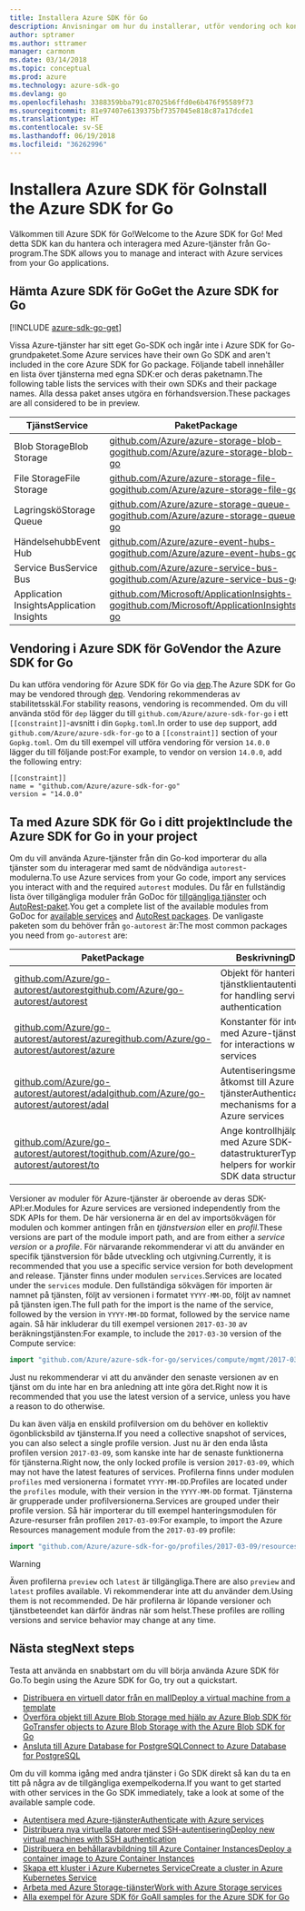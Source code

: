 ```yaml
---
title: Installera Azure SDK för Go
description: Anvisningar om hur du installerar, utför vendoring och konfigurerar Azure SDK för Go.
author: sptramer
ms.author: sttramer
manager: carmonm
ms.date: 03/14/2018
ms.topic: conceptual
ms.prod: azure
ms.technology: azure-sdk-go
ms.devlang: go
ms.openlocfilehash: 3388359bba791c87025b6ffd0e6b476f95589f73
ms.sourcegitcommit: 81e97407e6139375bf7357045e818c87a17dcde1
ms.translationtype: HT
ms.contentlocale: sv-SE
ms.lasthandoff: 06/19/2018
ms.locfileid: "36262996"
---
```

# <a name="install-the-azure-sdk-for-go"></a><span data-ttu-id="3e2b8-103">Installera Azure SDK för Go</span><span class="sxs-lookup"><span data-stu-id="3e2b8-103">Install the Azure SDK for Go</span></span>

<span data-ttu-id="3e2b8-104">Välkommen till Azure SDK för Go!</span><span class="sxs-lookup"><span data-stu-id="3e2b8-104">Welcome to the Azure SDK for Go!</span></span> <span data-ttu-id="3e2b8-105">Med detta SDK kan du hantera och interagera med Azure-tjänster från Go-program.</span><span class="sxs-lookup"><span data-stu-id="3e2b8-105">The SDK allows you to manage and interact with Azure services from your Go applications.</span></span>

## <a name="get-the-azure-sdk-for-go"></a><span data-ttu-id="3e2b8-106">Hämta Azure SDK för Go</span><span class="sxs-lookup"><span data-stu-id="3e2b8-106">Get the Azure SDK for Go</span></span>

[!INCLUDE [azure-sdk-go-get](includes/azure-sdk-go-get.md)]

<span data-ttu-id="3e2b8-107">Vissa Azure-tjänster har sitt eget Go-SDK och ingår inte i Azure SDK for Go-grundpaketet.</span><span class="sxs-lookup"><span data-stu-id="3e2b8-107">Some Azure services have their own Go SDK and aren't included in the core Azure SDK for Go package.</span></span> <span data-ttu-id="3e2b8-108">Följande tabell innehåller en lista över tjänsterna med egna SDK:er och deras paketnamn.</span><span class="sxs-lookup"><span data-stu-id="3e2b8-108">The following table lists the services with their own SDKs and their package names.</span></span> <span data-ttu-id="3e2b8-109">Alla dessa paket anses utgöra en förhandsversion.</span><span class="sxs-lookup"><span data-stu-id="3e2b8-109">These packages are all considered to be in preview.</span></span>

| <span data-ttu-id="3e2b8-110">Tjänst</span><span class="sxs-lookup"><span data-stu-id="3e2b8-110">Service</span></span> | <span data-ttu-id="3e2b8-111">Paket</span><span class="sxs-lookup"><span data-stu-id="3e2b8-111">Package</span></span> |
|---------|---------|
| <span data-ttu-id="3e2b8-112">Blob Storage</span><span class="sxs-lookup"><span data-stu-id="3e2b8-112">Blob Storage</span></span> | [<span data-ttu-id="3e2b8-113">github.com/Azure/azure-storage-blob-go</span><span class="sxs-lookup"><span data-stu-id="3e2b8-113">github.com/Azure/azure-storage-blob-go</span></span>](https://github.com/Azure/azure-storage-blob-go) |
| <span data-ttu-id="3e2b8-114">File Storage</span><span class="sxs-lookup"><span data-stu-id="3e2b8-114">File Storage</span></span> | [<span data-ttu-id="3e2b8-115">github.com/Azure/azure-storage-file-go</span><span class="sxs-lookup"><span data-stu-id="3e2b8-115">github.com/Azure/azure-storage-file-go</span></span>](https://github.com/Azure/azure-storage-file-go) |
| <span data-ttu-id="3e2b8-116">Lagringskö</span><span class="sxs-lookup"><span data-stu-id="3e2b8-116">Storage Queue</span></span> | [<span data-ttu-id="3e2b8-117">github.com/Azure/azure-storage-queue-go</span><span class="sxs-lookup"><span data-stu-id="3e2b8-117">github.com/Azure/azure-storage-queue-go</span></span>](https://github.com/Azure/azure-storage-queue-go) |
| <span data-ttu-id="3e2b8-118">Händelsehubb</span><span class="sxs-lookup"><span data-stu-id="3e2b8-118">Event Hub</span></span> | [<span data-ttu-id="3e2b8-119">github.com/Azure/azure-event-hubs-go</span><span class="sxs-lookup"><span data-stu-id="3e2b8-119">github.com/Azure/azure-event-hubs-go</span></span>](https://github.com/Azure/azure-event-hubs-go) |
| <span data-ttu-id="3e2b8-120">Service Bus</span><span class="sxs-lookup"><span data-stu-id="3e2b8-120">Service Bus</span></span> | [<span data-ttu-id="3e2b8-121">github.com/Azure/azure-service-bus-go</span><span class="sxs-lookup"><span data-stu-id="3e2b8-121">github.com/Azure/azure-service-bus-go</span></span>](https://github.com/Azure/azure-service-bus-go) |
| <span data-ttu-id="3e2b8-122">Application Insights</span><span class="sxs-lookup"><span data-stu-id="3e2b8-122">Application Insights</span></span> | [<span data-ttu-id="3e2b8-123">github.com/Microsoft/ApplicationInsights-go</span><span class="sxs-lookup"><span data-stu-id="3e2b8-123">github.com/Microsoft/ApplicationInsights-go</span></span>](https://github.com/Microsoft/ApplicationInsights-go) |

## <a name="vendor-the-azure-sdk-for-go"></a><span data-ttu-id="3e2b8-124">Vendoring i Azure SDK för Go</span><span class="sxs-lookup"><span data-stu-id="3e2b8-124">Vendor the Azure SDK for Go</span></span>

<span data-ttu-id="3e2b8-125">Du kan utföra vendoring för Azure SDK för Go via [dep](https://github.com/golang/dep).</span><span class="sxs-lookup"><span data-stu-id="3e2b8-125">The Azure SDK for Go may be vendored through [dep](https://github.com/golang/dep).</span></span> <span data-ttu-id="3e2b8-126">Vendoring rekommenderas av stabilitetsskäl.</span><span class="sxs-lookup"><span data-stu-id="3e2b8-126">For stability reasons, vendoring is recommended.</span></span> <span data-ttu-id="3e2b8-127">Om du vill använda stöd för `dep` lägger du till `github.com/Azure/azure-sdk-for-go` i ett `[[constraint]]`-avsnitt i din `Gopkg.toml`.</span><span class="sxs-lookup"><span data-stu-id="3e2b8-127">In order to use `dep` support, add `github.com/Azure/azure-sdk-for-go` to a `[[constraint]]` section of your `Gopkg.toml`.</span></span> <span data-ttu-id="3e2b8-128">Om du till exempel vill utföra vendoring för version `14.0.0` lägger du till följande post:</span><span class="sxs-lookup"><span data-stu-id="3e2b8-128">For example, to vendor on version `14.0.0`, add the following entry:</span></span>

```
[[constraint]]
name = "github.com/Azure/azure-sdk-for-go"
version = "14.0.0"
```

## <a name="include-the-azure-sdk-for-go-in-your-project"></a><span data-ttu-id="3e2b8-129">Ta med Azure SDK för Go i ditt projekt</span><span class="sxs-lookup"><span data-stu-id="3e2b8-129">Include the Azure SDK for Go in your project</span></span>

<span data-ttu-id="3e2b8-130">Om du vill använda Azure-tjänster från din Go-kod importerar du alla tjänster som du interagerar med samt de nödvändiga `autorest`-modulerna.</span><span class="sxs-lookup"><span data-stu-id="3e2b8-130">To use Azure services from your Go code, import any services you interact with and the required `autorest` modules.</span></span>
<span data-ttu-id="3e2b8-131">Du får en fullständig lista över tillgängliga moduler från GoDoc för [tillgängliga tjänster](https://godoc.org/github.com/Azure/azure-sdk-for-go) och [AutoRest-paket](https://godoc.org/github.com/Azure/go-autorest).</span><span class="sxs-lookup"><span data-stu-id="3e2b8-131">You get a complete list of the available modules from GoDoc for [available services](https://godoc.org/github.com/Azure/azure-sdk-for-go) and [AutoRest packages](https://godoc.org/github.com/Azure/go-autorest).</span></span> <span data-ttu-id="3e2b8-132">De vanligaste paketen som du behöver från `go-autorest` är:</span><span class="sxs-lookup"><span data-stu-id="3e2b8-132">The most common packages you need from `go-autorest` are:</span></span>

| <span data-ttu-id="3e2b8-133">Paket</span><span class="sxs-lookup"><span data-stu-id="3e2b8-133">Package</span></span> | <span data-ttu-id="3e2b8-134">Beskrivning</span><span class="sxs-lookup"><span data-stu-id="3e2b8-134">Description</span></span> |
|---------|-------------|
| <span data-ttu-id="3e2b8-135">[github.com/Azure/go-autorest/autorest][autorest]</span><span class="sxs-lookup"><span data-stu-id="3e2b8-135">[github.com/Azure/go-autorest/autorest][autorest]</span></span> | <span data-ttu-id="3e2b8-136">Objekt för hantering av tjänstklientautentisering</span><span class="sxs-lookup"><span data-stu-id="3e2b8-136">Objects for handling service client authentication</span></span> |
| <span data-ttu-id="3e2b8-137">[github.com/Azure/go-autorest/autorest/azure][autorest/azure]</span><span class="sxs-lookup"><span data-stu-id="3e2b8-137">[github.com/Azure/go-autorest/autorest/azure][autorest/azure]</span></span> | <span data-ttu-id="3e2b8-138">Konstanter för interaktioner med Azure-tjänster</span><span class="sxs-lookup"><span data-stu-id="3e2b8-138">Constants for interactions with Azure services</span></span> |
| <span data-ttu-id="3e2b8-139">[github.com/Azure/go-autorest/autorest/adal][autorest/adal]</span><span class="sxs-lookup"><span data-stu-id="3e2b8-139">[github.com/Azure/go-autorest/autorest/adal][autorest/adal]</span></span> | <span data-ttu-id="3e2b8-140">Autentiseringsmekanismer för åtkomst till Azure-tjänster</span><span class="sxs-lookup"><span data-stu-id="3e2b8-140">Authentication mechanisms for accessing Azure services</span></span> |
| <span data-ttu-id="3e2b8-141">[github.com/Azure/go-autorest/autorest/to][autorest/to]</span><span class="sxs-lookup"><span data-stu-id="3e2b8-141">[github.com/Azure/go-autorest/autorest/to][autorest/to]</span></span> | <span data-ttu-id="3e2b8-142">Ange kontrollhjälp för att arbeta med Azure SDK-datastrukturer</span><span class="sxs-lookup"><span data-stu-id="3e2b8-142">Type assertion helpers for working with Azure SDK data structures</span></span> |

[autorest]: https://godoc.org/github.com/Azure/go-autorest/autorest
[autorest/azure]: https://godoc.org/github.com/Azure/go-autorest/autorest/azure
[autorest/adal]: https://godoc.org/github.com/Azure/go-autorest/autorest/adal
[autorest/to]: https://godoc.org/github.com/Azure/go-autorest/autorest/to

<span data-ttu-id="3e2b8-143">Versioner av moduler för Azure-tjänster är oberoende av deras SDK-API:er.</span><span class="sxs-lookup"><span data-stu-id="3e2b8-143">Modules for Azure services are versioned independently from the SDK APIs for them.</span></span> <span data-ttu-id="3e2b8-144">De här versionerna är en del av importsökvägen för modulen och kommer antingen från en _tjänstversion_ eller en _profil_.</span><span class="sxs-lookup"><span data-stu-id="3e2b8-144">These versions are part of the module import path, and are from either a _service version_ or a _profile_.</span></span> <span data-ttu-id="3e2b8-145">För närvarande rekommenderar vi att du använder en specifik tjänstversion för både utveckling och utgivning.</span><span class="sxs-lookup"><span data-stu-id="3e2b8-145">Currently, it is recommended that you use a specific service version for both development and release.</span></span> <span data-ttu-id="3e2b8-146">Tjänster finns under modulen `services`.</span><span class="sxs-lookup"><span data-stu-id="3e2b8-146">Services are located under the `services` module.</span></span> <span data-ttu-id="3e2b8-147">Den fullständiga sökvägen för importen är namnet på tjänsten, följt av versionen i formatet `YYYY-MM-DD`, följt av namnet på tjänsten igen.</span><span class="sxs-lookup"><span data-stu-id="3e2b8-147">The full path for the import is the name of the service, followed by the version in `YYYY-MM-DD` format, followed by the service name again.</span></span> <span data-ttu-id="3e2b8-148">Så här inkluderar du till exempel versionen `2017-03-30` av beräkningstjänsten:</span><span class="sxs-lookup"><span data-stu-id="3e2b8-148">For example, to include the `2017-03-30` version of the Compute service:</span></span>

```go
import "github.com/Azure/azure-sdk-for-go/services/compute/mgmt/2017-03-30/compute"
```

<span data-ttu-id="3e2b8-149">Just nu rekommenderar vi att du använder den senaste versionen av en tjänst om du inte har en bra anledning att inte göra det.</span><span class="sxs-lookup"><span data-stu-id="3e2b8-149">Right now it is recommended that you use the latest version of a service, unless you have a reason to do otherwise.</span></span>

<span data-ttu-id="3e2b8-150">Du kan även välja en enskild profilversion om du behöver en kollektiv ögonblicksbild av tjänsterna.</span><span class="sxs-lookup"><span data-stu-id="3e2b8-150">If you need a collective snapshot of services, you can also select a single profile version.</span></span> <span data-ttu-id="3e2b8-151">Just nu är den enda låsta profilen version `2017-03-09`, som kanske inte har de senaste funktionerna för tjänsterna.</span><span class="sxs-lookup"><span data-stu-id="3e2b8-151">Right now, the only locked profile is version `2017-03-09`, which may not have the latest features of services.</span></span> <span data-ttu-id="3e2b8-152">Profilerna finns under modulen `profiles` med versionerna i formatet `YYYY-MM-DD`.</span><span class="sxs-lookup"><span data-stu-id="3e2b8-152">Profiles are located under the `profiles` module, with their version in the `YYYY-MM-DD` format.</span></span> <span data-ttu-id="3e2b8-153">Tjänsterna är grupperade under profilversionerna.</span><span class="sxs-lookup"><span data-stu-id="3e2b8-153">Services are grouped under their profile version.</span></span> <span data-ttu-id="3e2b8-154">Så här importerar du till exempel hanteringsmodulen för Azure-resurser från profilen `2017-03-09`:</span><span class="sxs-lookup"><span data-stu-id="3e2b8-154">For example, to import the Azure Resources management module from the `2017-03-09` profile:</span></span>

```go
import "github.com/Azure/azure-sdk-for-go/profiles/2017-03-09/resources/mgmt/resources"
```

> [!WARNING]
> <span data-ttu-id="3e2b8-155">Även profilerna `preview` och `latest` är tillgängliga.</span><span class="sxs-lookup"><span data-stu-id="3e2b8-155">There are also `preview` and `latest` profiles available.</span></span> <span data-ttu-id="3e2b8-156">Vi rekommenderar inte att du använder dem.</span><span class="sxs-lookup"><span data-stu-id="3e2b8-156">Using them is not recommended.</span></span> <span data-ttu-id="3e2b8-157">De här profilerna är löpande versioner och tjänstbeteendet kan därför ändras när som helst.</span><span class="sxs-lookup"><span data-stu-id="3e2b8-157">These profiles are rolling versions and service behavior may change at any time.</span></span>

## <a name="next-steps"></a><span data-ttu-id="3e2b8-158">Nästa steg</span><span class="sxs-lookup"><span data-stu-id="3e2b8-158">Next steps</span></span>

<span data-ttu-id="3e2b8-159">Testa att använda en snabbstart om du vill börja använda Azure SDK för Go.</span><span class="sxs-lookup"><span data-stu-id="3e2b8-159">To begin using the Azure SDK for Go, try out a quickstart.</span></span>

* [<span data-ttu-id="3e2b8-160">Distribuera en virtuell dator från en mall</span><span class="sxs-lookup"><span data-stu-id="3e2b8-160">Deploy a virtual machine from a template</span></span>](azure-sdk-go-qs-vm.md)
* [<span data-ttu-id="3e2b8-161">Överföra objekt till Azure Blob Storage med hjälp av Azure Blob SDK för Go</span><span class="sxs-lookup"><span data-stu-id="3e2b8-161">Transfer objects to Azure Blob Storage with the Azure Blob SDK for Go</span></span>](/azure/storage/blobs/storage-quickstart-blobs-go?toc=%2fgo%2fazure%2ftoc.json)
* [<span data-ttu-id="3e2b8-162">Ansluta till Azure Database for PostgreSQL</span><span class="sxs-lookup"><span data-stu-id="3e2b8-162">Connect to Azure Database for PostgreSQL</span></span>](/azure/postgresql/connect-go?toc=%2fgo%2fazure%2ftoc.json)

<span data-ttu-id="3e2b8-163">Om du vill komma igång med andra tjänster i Go SDK direkt så kan du ta en titt på några av de tillgängliga exempelkoderna.</span><span class="sxs-lookup"><span data-stu-id="3e2b8-163">If you want to get started with other services in the Go SDK immediately, take a look at some of the available sample code.</span></span>

* [<span data-ttu-id="3e2b8-164">Autentisera med Azure-tjänster</span><span class="sxs-lookup"><span data-stu-id="3e2b8-164">Authenticate with Azure services</span></span>](https://github.com/Azure-Samples/azure-sdk-for-go-samples/tree/master/iam)
* [<span data-ttu-id="3e2b8-165">Distribuera nya virtuella datorer med SSH-autentisering</span><span class="sxs-lookup"><span data-stu-id="3e2b8-165">Deploy new virtual machines with SSH authentication</span></span>](https://github.com/Azure-Samples/azure-sdk-for-go-samples/tree/master/compute)
* [<span data-ttu-id="3e2b8-166">Distribuera en behållaravbildning till Azure Container Instances</span><span class="sxs-lookup"><span data-stu-id="3e2b8-166">Deploy a container image to Azure Container Instances</span></span>](https://github.com/Azure-Samples/azure-sdk-for-go-samples/tree/master/containerinstance)
* [<span data-ttu-id="3e2b8-167">Skapa ett kluster i Azure Kubernetes Service</span><span class="sxs-lookup"><span data-stu-id="3e2b8-167">Create a cluster in Azure Kubernetes Service</span></span>](https://github.com/Azure-Samples/azure-sdk-for-go-samples/tree/master/containerservice)
* [<span data-ttu-id="3e2b8-168">Arbeta med Azure Storage-tjänster</span><span class="sxs-lookup"><span data-stu-id="3e2b8-168">Work with Azure Storage services</span></span>](https://github.com/Azure-Samples/azure-sdk-for-go-samples/tree/master/storage)
* [<span data-ttu-id="3e2b8-169">Alla exempel för Azure SDK för Go</span><span class="sxs-lookup"><span data-stu-id="3e2b8-169">All samples for the Azure SDK for Go</span></span>](https://github.com/azure-samples/azure-sdk-for-go-samples)
